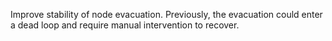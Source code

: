 Improve stability of node evacuation. Previously, the evacuation could enter a dead loop and require manual intervention to recover.
